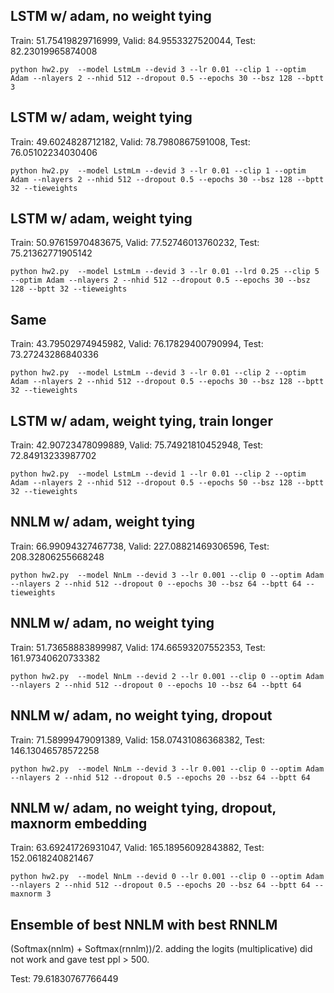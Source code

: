 ## LSTM w/ adam, no weight tying

Train: 51.75419829716999, Valid: 84.9553327520044, Test: 82.23019965874008
```
python hw2.py  --model LstmLm --devid 3 --lr 0.01 --clip 1 --optim Adam --nlayers 2 --nhid 512 --dropout 0.5 --epochs 30 --bsz 128 --bptt 3
```

## LSTM w/ adam, weight tying

Train: 49.6024828712182, Valid: 78.7980867591008, Test: 76.05102234030406
```
python hw2.py  --model LstmLm --devid 3 --lr 0.01 --clip 1 --optim Adam --nlayers 2 --nhid 512 --dropout 0.5 --epochs 30 --bsz 128 --bptt 32 --tieweights
```

## LSTM w/ adam, weight tying

Train: 50.97615970483675, Valid: 77.52746013760232, Test: 75.21362771905142
```
python hw2.py  --model LstmLm --devid 3 --lr 0.01 --lrd 0.25 --clip 5 --optim Adam --nlayers 2 --nhid 512 --dropout 0.5 --epochs 30 --bsz 128 --bptt 32 --tieweights
```

## Same

Train: 43.79502974945982, Valid: 76.17829400790994, Test: 73.27243286840336
```
python hw2.py  --model LstmLm --devid 3 --lr 0.01 --clip 2 --optim Adam --nlayers 2 --nhid 512 --dropout 0.5 --epochs 30 --bsz 128 --bptt 32 --tieweights
```

## LSTM w/ adam, weight tying, train longer

Train: 42.90723478099889, Valid: 75.74921810452948, Test: 72.84913233987702
```
python hw2.py  --model LstmLm --devid 1 --lr 0.01 --clip 2 --optim Adam --nlayers 2 --nhid 512 --dropout 0.5 --epochs 50 --bsz 128 --bptt 32 --tieweights
```

## NNLM w/ adam, weight tying

Train: 66.99094327467738, Valid: 227.08821469306596, Test: 208.32806255668248
```
python hw2.py  --model NnLm --devid 3 --lr 0.001 --clip 0 --optim Adam --nlayers 2 --nhid 512 --dropout 0 --epochs 30 --bsz 64 --bptt 64 --tieweights
```

## NNLM w/ adam, no weight tying

Train: 51.73658883899987, Valid: 174.66593207552353, Test: 161.97340620733382
```
python hw2.py  --model NnLm --devid 2 --lr 0.001 --clip 0 --optim Adam --nlayers 2 --nhid 512 --dropout 0 --epochs 10 --bsz 64 --bptt 64
```

## NNLM w/ adam, no weight tying, dropout

Train: 71.58999479091389, Valid: 158.07431086368382, Test: 146.13046578572258
```
python hw2.py  --model NnLm --devid 3 --lr 0.001 --clip 0 --optim Adam --nlayers 2 --nhid 512 --dropout 0.5 --epochs 20 --bsz 64 --bptt 64
```

## NNLM w/ adam, no weight tying, dropout, maxnorm embedding

Train: 63.69241726931047, Valid: 165.18956092843882, Test: 152.0618240821467
```
python hw2.py  --model NnLm --devid 0 --lr 0.001 --clip 0 --optim Adam --nlayers 2 --nhid 512 --dropout 0.5 --epochs 20 --bsz 64 --bptt 64 --maxnorm 3
```

## Ensemble of best NNLM with best RNNLM
(Softmax(nnlm) + Softmax(rnnlm))/2. adding the logits (multiplicative) did not work and gave test ppl > 500.

Test: 79.61830767766449
